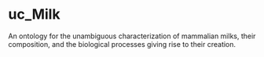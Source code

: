 # uc_Milk
An ontology for the unambiguous characterization of mammalian milks, their composition, and the biological processes giving rise to their creation.
